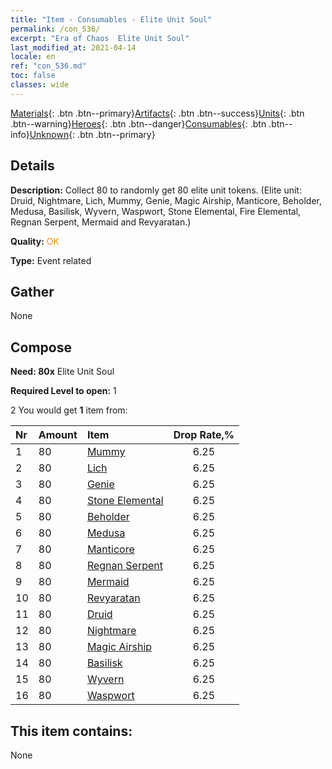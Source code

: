 ```yaml
---
title: "Item - Consumables - Elite Unit Soul"
permalink: /con_536/
excerpt: "Era of Chaos  Elite Unit Soul"
last_modified_at: 2021-04-14
locale: en
ref: "con_536.md"
toc: false
classes: wide
---
```

 [Materials](/Items/){: .btn .btn--primary}[Artifacts](/Items/Artifacts/){: .btn .btn--success}[Units](/Items/Units/){: .btn .btn--warning}[Heroes](/Items/Heroes/){: .btn .btn--danger}[Consumables](/Items/Consumables/){: .btn .btn--info}[Unknown](/Items/Unknown/){: .btn .btn--primary}

## Details
 **Description:** Collect 80 to randomly get 80 elite unit tokens. (Elite unit: Druid, Nightmare, Lich, Mummy, Genie, Magic Airship, Manticore, Beholder, Medusa, Basilisk, Wyvern, Waspwort, Stone Elemental, Fire Elemental, Regnan Serpent, Mermaid and Revyaratan.)

 **Quality:** <span style="color: #FF8C00">OK</span>

 **Type:** Event related

## Gather

  None

## Compose

 **Need: 80x** Elite Unit Soul

 **Required Level to open:** 1

 2 You would get **1** item  from:

  | Nr | Amount |     Item    | Drop Rate,% |
  |:---|:-------|:------------|:---------:|
  | 1 | 80 | [Mummy](/Items/unt_215/) | 6.25 | 
  | 2 | 80 | [Lich](/Items/unt_212/) | 6.25 | 
  | 3 | 80 | [Genie](/Items/unt_239/) | 6.25 | 
  | 4 | 80 | [Stone Elemental](/Items/unt_266/) | 6.25 | 
  | 5 | 80 | [Beholder](/Items/unt_246/) | 6.25 | 
  | 6 | 80 | [Medusa](/Items/unt_247/) | 6.25 | 
  | 7 | 80 | [Manticore](/Items/unt_249/) | 6.25 | 
  | 8 | 80 | [Regnan Serpent](/Items/unt_276/) | 6.25 | 
  | 9 | 80 | [Mermaid](/Items/unt_277/) | 6.25 | 
  | 10 | 80 | [Revyaratan](/Items/unt_280/) | 6.25 | 
  | 11 | 80 | [Druid](/Items/unt_206/) | 6.25 | 
  | 12 | 80 | [Nightmare](/Items/unt_233/) | 6.25 | 
  | 13 | 80 | [Magic Airship](/Items/unt_242/) | 6.25 | 
  | 14 | 80 | [Basilisk](/Items/unt_256/) | 6.25 | 
  | 15 | 80 | [Wyvern](/Items/unt_258/) | 6.25 | 
  | 16 | 80 | [Waspwort](/Items/unt_260/) | 6.25 | 


## This item contains:

  None

